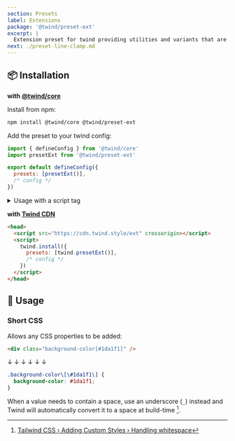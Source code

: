 ```yaml
---
section: Presets
label: Extensions
package: '@twind/preset-ext'
excerpt: |
  Extension preset for twind providing utilities and variants that are not _yet_ part of [@twind/preset-tailwind](./preset-tailwind) eg Tailwind CSS.
next: ./preset-line-clamp.md
---
```


## 📦 Installation

**with [@twind/core](https://github.com/tw-in-js/twind/tree/main/packages/core)**

Install from npm:

```sh
npm install @twind/core @twind/preset-ext
```

Add the preset to your twind config:

```js title="twind.config.js"
import { defineConfig } from '@twind/core'
import presetExt from '@twind/preset-ext'

export default defineConfig({
  presets: [presetExt()],
  /* config */
})
```

<details><summary>Usage with a script tag</summary>

```html
<head>
  <script
    src="https://cdn.jsdelivr.net/combine/npm/twind,npm/@twind/preset-ext"
    crossorigin
  ></script>
  <script>
    twind.install({
      presets: [twind.presetExt()],
      /* config */
    })
  </script>
</head>
```

</details>

**with [Twind CDN](./installation#twind-cdn)**

```html
<head>
  <script src="https://cdn.twind.style/ext" crossorigin></script>
  <script>
    twind.install({
      presets: [twind.presetExt()],
      /* config */
    })
  </script>
</head>
```

## 🙇 Usage

### Short CSS

Allows any CSS properties to be added:

```html
<div class="background-color[#1da1f1]" />
```

↓ ↓ ↓ ↓ ↓ ↓

```css
.background-color\[\#1da1f1\] {
  background-color: #1da1f1;
}
```

When a value needs to contain a space, use an underscore (`_`) instead and Twind will automatically convert it to a space at build-time [^1].

[^1]: [Tailwind CSS › Adding Custom Styles › Handling whitespace](https://tailwindcss.com/docs/adding-custom-styles#handling-whitespace)
